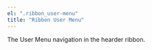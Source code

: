 ```yaml
---
el: ".ribbon_user-menu"
title: "Ribbon User Menu"
---
```

The User Menu navigation in the hearder ribbon.